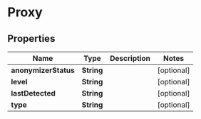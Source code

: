 
# Proxy

## Properties
Name | Type | Description | Notes
------------ | ------------- | ------------- | -------------
**anonymizerStatus** | **String** |  |  [optional]
**level** | **String** |  |  [optional]
**lastDetected** | **String** |  |  [optional]
**type** | **String** |  |  [optional]



